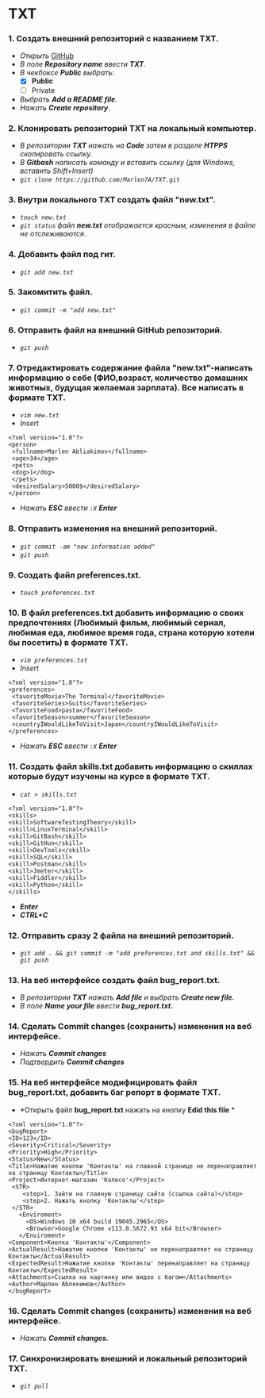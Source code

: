 # TXT
 ### __1. Создать внешний репозиторий с названием TXT.__ 
 - *Открыть* [GitHub](https://github.com/new "Создание нового репозитория")  
 - *В поле __Repository name__ ввести __TXT__*.
 - *В чекбоксе __Public__ выбрать*:
    - [x] __Public__
    - [ ] Private
 -  *Выбрать __Add a README file__.*
 -  *Нажать __Create repository__*.
  ### __2. Клонировать репозиторий TXT на локальный компьютер.__ 
 - *В репозитории __TXT__ нажать на  __Code__ затем в разделе __HTPPS__ скопировать ссылку.*
 - *В __Gitbash__ написать команду и вставить ссылку (для Windows, вставить Shift+Insert)*
 - *`git clone https://github.com/Marlen7A/TXT.git`*
### __3. Внутри локального TXT создать файл "new.txt".__ 
- *`touch new.txt`*
- *`git status` файл __new.txt__ отображается красным, изменения в файле не отслеживаются*.
### __4. Добавить файл под гит.__ 
- *`git add new.txt`*
### __5. Закомитить файл.__ 
- *`git commit -m "add new.txt"`*
### __6. Отправить файл на внешний GitHub репозиторий.__ 
- *`git push`*
### __7. Отредактировать содержание файла "new.txt"-написать информацию о себе (ФИО,возраст, количество домашних животных, будущая желаемая зарплата). Все написать в формате TXT.__ 
- *`vim new.txt`*
- *Insert*
 ```
<?xml version="1.0"?>
<person>
  <fullname>Marlen Abliakimov</fullname>
  <age>34</age>
  <pets>
  <dog>1</dog>
  </pets>
  <desiredSalary>5000$</desiredSalary>
</person>
 ```
 - *Нажать __ESC__ ввести `:X`  __Enter__*
 ### __8. Отправить изменения на внешний репозиторий.__
- *`git commit -am "new information added"`*
- *`git push`*
### __9. Создать файл preferences.txt.__
- *`touch preferences.txt`*
### __10. В файл preferences.txt добавить информацию о своих предпочтениях (Любимый фильм, любимый сериал, любимая еда, любимое время года, страна которую хотели бы посетить) в формате TXT.__
- *`vim preferences.txt`*
- *Insert*
 ```
<?xml version="1.0"?>
<preferences>
  <favoriteMovie>The Terminal</favoriteMovie>
  <favoriteSeries>Suits</favoriteSeries>
  <favoriteFood>pasta</favoriteFood>
  <favoriteSeason>summer</favoriteSeason>
  <countryIWouldLikeToVisit>Japan</countryIWouldLikeToVisit>
</preferences>
```
 - *Нажать __ESC__ ввести `:X`  __Enter__*
### __11. Создать файл skills.txt добавить информацию о скиллах которые будут изучены на курсе в формате TXT.__
- *`cat > skills.txt`*
```
<?xml version="1.0"?>
<skills>
<skill>SoftwareTestingTheory</skill>
<skill>LinuxTerminal</skill>
<skill>GitBash</skill>
<skill>GitHun</skill>
<skill>DevTools</skill>
<skill>SQL</skill>
<skill>Postman</skill>
<skill>Jmeter</skill>
<skill>Fiddler</skill>
<skill>Python</skill>
</skills>
```
- *__Enter__*
- *__CTRL+C__*
### __12. Отправить сразу 2 файла на внешний репозиторий.__
- *`git add . && git commit -m "add preferences.txt and skills.txt" && git push`*
### __13. На веб интерфейсе создать файл bug_report.txt.__
- *В репозитории __TXT__ нажать __Add file__ и выбрать __Create new file.__*
-  *В поле __Name your file__ ввести __bug_report.txt.__*
### __14. Сделать Commit changes (сохранить) изменения на веб интерфейсе.__
-  *Нажать  __Commit changes__*
-  *Подтвердить  __Commit changes__*
### __15. На веб интерфейсе модифицировать файл bug_report.txt, добавить баг репорт в формате TXT.__
- *Открыть файл __bug_report.txt__ нажать на кнопку __Edid this file__ *
 ```
<?xml version="1.0"?>
<bugReport>
<ID>123</ID>
<Severity>Critical</Severity>
<Priority>High</Priority>
<Status>New</Status>
<Title>Нажатие кнопки 'Контакты' на главной странице не перенаправляет на страницу Контакты</Title>
<Project>Интернет-магазин 'Колесо'</Project>
  <STR>
     <step>1. Зайти на главную страницу сайта (ссылка сайта)</step>
     <step>2. Нажать кнопку 'Контакты'</step>
  </STR>
    <Enviroment>
      <OS>Windows 10 x64 build 19045.2965</OS>
      <Browser>Google Chrome v113.0.5672.93 x64 bit</Browser>
    </Enviroment>
 <Component>Кнопка 'Контакты'</Component>
 <ActualResult>Нажатие кнопки 'Контакты' не перенаправляет на страницу Контакты</ActualResult>
 <ExpectedResult>Нажатие кнопки 'Контакты' перенаправляет на страницу Контакты</ExpectedResult>
 <Attachments>Cсылка на картинку или видео с багом</Attachments>
 <Author>Марлен Аблякимов</Author>
 </bugReport>
```
### __16. Сделать Commit changes (сохранить) изменения на веб интерфейсе.__
-  *Нажать  __Commit changes.__*
### __17. Синхронизировать внешний и локальный репозиторий TXT.__
- *`git pull`*
